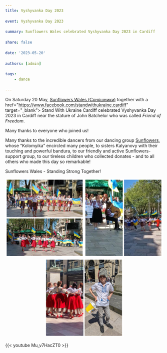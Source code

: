 ```yaml
---
title: Vyshyvanka Day 2023

event: Vyshyvanka Day 2023

summary: Sunflowers Wales celebrated Vyshyvanka Day 2023 in Cardiff

share: false

date: '2023-05-20' 

authors: [admin]

tags:
    - dance
    
---
```


On Saturday 20 May, <a href="https://www.facebook.com/groups/601579067497655" target="_blank">Sunflowers Wales (Соняшники)</a> together with a href="https://www.facebook.com/standwithukraine.cardiff" target="_blank"> Stand With Ukraine Cardiff</a> celebrated Vyshyvanka Day 2023 in Cardiff near the stature of John Batchelor who was called *Friend of Freedom*.

Many thanks to everyone who joined us!

Many thanks to the incredible dancers from our dancing group <a href="https://localgiving.org/charity/sunflowers-wales/project/dancing/" target="_blank">Sunflowers</a>, whose “Kolomyika” encircled many people, to sisters Kalyanovy with their touching and powerful bandura, to our friendly and active Sunflowers-support group, to our tireless children who collected donates - and to all others who made this day so remarkable!

Sunflowers Wales - Standing Strong Together!


<div style="margin-top: 0;"><img src="Vysh-1.jpg" alt="Vysh-1" width="50%" style="display: inline; margin-top: 0;"/><img src="Vysh-2.jpg" alt="Vysh-2" width="50%" style="display: inline; margin-top: 0;"/></div>

<div style="margin-top: 0; text-align: center"><img src="Vysh-3.jpg" alt="Vysh-3" width="50%" style="display: inline; margin-top: 0;"/></div>

{{< youtube Mu_v7HacZT0 >}}